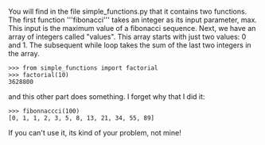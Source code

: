 You will find in the file simple_functions.py that it contains two functions.
The first function '''fibonacci''' takes an integer as its input parameter, max. This input is the maximum value of a fibonacci sequence. Next, we have an array of integers called "values". This array starts with just two values: 0 and 1. The subsequent while loop takes the sum of the last two integers in the array. 

    >>> from simple_functions import factorial
    >>> factorial(10)
    3628800

and this other part does something.  I forget why that I did it:

    >>> fibonnaccci(100)
    [0, 1, 1, 2, 3, 5, 8, 13, 21, 34, 55, 89]

If you can't use it, its kind of your problem, not mine!
